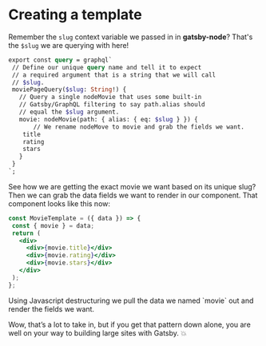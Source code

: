 # Creating a template

Remember the `slug` context variable we passed in in **gatsby-node**?  That's the `$slug` we are querying with here!

```graphql
export const query = graphql`
 // Define our unique query name and tell it to expect
 // a required argument that is a string that we will call
 // $slug.
 moviePageQuery($slug: String!) {
   // Query a single nodeMovie that uses some built-in
   // Gatsby/GraphQL filtering to say path.alias should
   // equal the $slug argument.
   movie: nodeMovie(path: { alias: { eq: $slug } }) {
       // We rename nodeMove to movie and grab the fields we want.
    title
    rating
    stars
   }
 }
`;
```

See how we are getting the exact movie we want based on its unique slug? Then we can grab the data fields we want to render in our component. That component looks like this now:

```jsx
const MovieTemplate = ({ data }) => {
 const { movie } = data;
 return (
   <div>
     <div>{movie.title}</div>
     <div>{movie.rating}</div>
     <div>{movie.stars}</div>
   </div>
 );
};
```

Using Javascript destructuring we pull the data we named \`movie\` out and render the fields we want.

Wow, that’s a lot to take in, but if you get that pattern down alone, you are well on your way to building large sites with Gatsby. 💥

